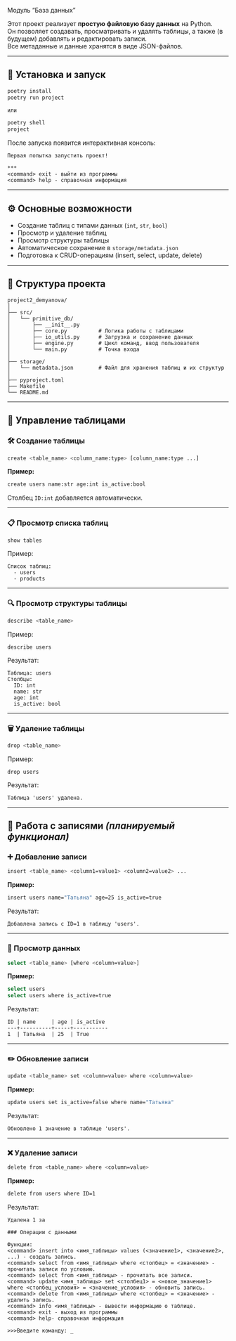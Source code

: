 Модуль “База данных”

Этот проект реализует **простую файловую базу данных** на Python.  
Он позволяет создавать, просматривать и удалять таблицы, а также (в будущем) добавлять и редактировать записи.  
Все метаданные и данные хранятся в виде JSON-файлов.

---

## 🚀 Установка и запуск

```bash
poetry install
poetry run project

или 

poetry shell
project
```

После запуска появится интерактивная консоль:
```
Первая попытка запустить проект!

***
<command> exit - выйти из программы
<command> help - справочная информация
```

---

## ⚙️ Основные возможности

- Создание таблиц с типами данных (`int`, `str`, `bool`)
- Просмотр и удаление таблиц
- Просмотр структуры таблицы
- Автоматическое сохранение в `storage/metadata.json`
- Подготовка к CRUD-операциям (insert, select, update, delete)

---

## 📂 Структура проекта

```
project2_demyanova/
│
├── src/
│   └── primitive_db/
│       ├── __init__.py
│       ├── core.py          # Логика работы с таблицами
│       ├── io_utils.py      # Загрузка и сохранение данных
│       ├── engine.py        # Цикл команд, ввод пользователя
│       └── main.py          # Точка входа
│
├── storage/
│   └── metadata.json        # Файл для хранения таблиц и их структур
│
├── pyproject.toml
├── Makefile
└── README.md
```

---

## 🔖 Управление таблицами

### 🛠️ Создание таблицы
```bash
create <table_name> <column_name:type> [column_name:type ...]
```
**Пример:**
```bash
create users name:str age:int is_active:bool
```
Столбец `ID:int` добавляется автоматически.

---

### 📋 Просмотр списка таблиц
```bash
show tables
```
Пример:
```
Список таблиц:
  - users
  - products
```

---

### 🔍 Просмотр структуры таблицы
```bash
describe <table_name>
```
Пример:
```
describe users
```
Результат:
```
Таблица: users
Столбцы:
  ID: int
  name: str
  age: int
  is_active: bool
```

---

### 🗑️ Удаление таблицы
```bash
drop <table_name>
```
Пример:
```
drop users
```
Результат:
```
Таблица 'users' удалена.
```

---

## 💾 Работа с записями *(планируемый функционал)*

### ➕ Добавление записи
```bash
insert <table_name> <column1=value1> <column2=value2> ...
```
**Пример:**
```bash
insert users name="Татьяна" age=25 is_active=true
```
Результат:
```
Добавлена запись с ID=1 в таблицу 'users'.
```

---

### 🔎 Просмотр данных
```bash
select <table_name> [where <column=value>]
```
**Пример:**
```bash
select users
select users where is_active=true
```
Результат:
```
ID | name     | age | is_active
---+----------+-----+-----------
1  | Татьяна  | 25  | True
```

---

### ✏️ Обновление записи
```bash
update <table_name> set <column=value> where <column=value>
```
**Пример:**
```bash
update users set is_active=false where name="Татьяна"
```
Результат:
```
Обновлено 1 значение в таблице 'users'.
```

---

### ❌ Удаление записи
```bash
delete from <table_name> where <column=value>
```
**Пример:**
```bash
delete from users where ID=1
```
Результат:
```
Удалена 1 за

### Операции с данными

Функции:
<command> insert into <имя_таблицы> values (<значение1>, <значение2>, ...) - создать запись.
<command> select from <имя_таблицы> where <столбец> = <значение> - прочитать записи по условию.
<command> select from <имя_таблицы> - прочитать все записи.
<command> update <имя_таблицы> set <столбец1> = <новое_значение1> where <столбец_условия> = <значение_условия> - обновить запись.
<command> delete from <имя_таблицы> where <столбец> = <значение> - удалить запись.
<command> info <имя_таблицы> - вывести информацию о таблице.
<command> exit - выход из программы
<command> help- справочная информация

>>>Введите команду: _